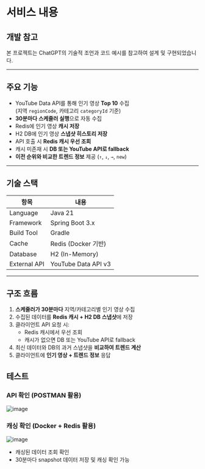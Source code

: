 # 서비스 내용

## 개발 참고
본 프로젝트는 ChatGPT의 기술적 조언과 코드 예시를 참고하여 설계 및 구현되었습니다.

---

## 주요 기능

- YouTube Data API를 통해 인기 영상 **Top 10** 수집  
  (지역 `regionCode`, 카테고리 `categoryId` 기준)
- **30분마다 스케줄러 실행**으로 자동 수집
- Redis에 인기 영상 **캐시 저장**
- H2 DB에 인기 영상 **스냅샷 히스토리 저장**
- API 호출 시 **Redis 캐시 우선 조회**
- 캐시 미존재 시 **DB 또는 YouTube API로 fallback**
- **이전 순위와 비교한 트렌드 정보** 제공 (`↑`, `↓`, `→`, `new`)

---

## 기술 스택

| 항목 | 내용 |
|------|------|
| Language | Java 21 |
| Framework | Spring Boot 3.x |
| Build Tool | Gradle |
| Cache | Redis (Docker 기반) |
| Database | H2 (In-Memory) |
| External API | YouTube Data API v3 |

---

## 구조 흐름

1. **스케줄러가 30분마다** 지역/카테고리별 인기 영상 수집
2. 수집된 데이터를 **Redis 캐시 + H2 DB 스냅샷**에 저장
3. 클라이언트 API 요청 시:
    - Redis 캐시에서 우선 조회
    - 캐시가 없으면 DB 또는 YouTube API로 fallback
4. 최신 데이터와 DB의 과거 스냅샷을 **비교하여 트렌드 계산**
5. 클라이언트에 **인기 영상 + 트렌드 정보** 응답

## 테스트
### API 확인 (POSTMAN 활용)
![image](https://github.com/user-attachments/assets/85816319-6a96-4c03-8016-857be50e488b)
### 캐싱 확인 (Docker + Redis 활용)
![image](https://github.com/user-attachments/assets/efe3fbbd-1c65-4cca-853a-0117ddd08684)
- 캐싱된 데이터 조회 확인
- 30분마다 snapshot 데이터 저장 및 캐싱 확인 가능

